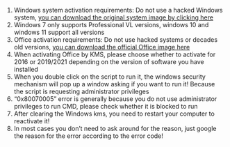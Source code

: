 <ol><li>Windows system activation requirements: Do not use a hacked Windows system, <a href="/4/">you can download the original system image by clicking here</a><br></li><li>Windows 7 only supports Professional VL versions, windows 10 and windows 11 support all versions<br></li><li>Office activation requirements: Do not use hacked systems or decades old versions, <a href="/3/">you can download the official Office image here</a><br></li><li>When activating Office by KMS, please choose whether to activate for 2016 or 2019/2021 depending on the version of software you have installed<br></li><li>When you double click on the script to run it, the windows security mechanism will pop up a window asking if you want to run it! Because the script is requesting administrator privileges<br></li><li>“0x80070005” error is generally because you do not use administrator privileges to run CMD, please check whether it is blocked to run<br></li><li>After clearing the Windows kms, you need to restart your computer to reactivate it!<br></li><li>In most cases you don’t need to ask around for the reason, just google the reason for the error according to the error code!</li></ol>
